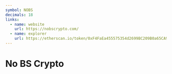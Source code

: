 ```yaml
---
symbol: NOBS
decimals: 18
links:
  - name: website
    url: https://nobscrypto.com/
  - name: explorer
    url: https://etherscan.io/token/0xF4FaEa455575354d2699BC209B0a65CA99F69982
---
```


# No BS Crypto
